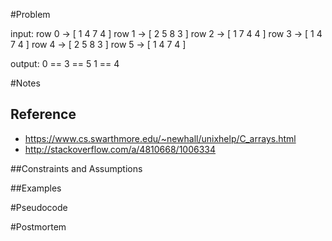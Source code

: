 #Problem

input:
row 0 -> [  1 4 7 4 ]
row 1 -> [  2 5 8 3 ]
row 2 -> [  1 7 4 4 ]
row 3 -> [  1 4 7 4 ]
row 4 -> [  2 5 8 3 ]
row 5 -> [  1 4 7 4 ]

output:
0 == 3 == 5
1 == 4

#Notes

## Reference
* https://www.cs.swarthmore.edu/~newhall/unixhelp/C_arrays.html
* http://stackoverflow.com/a/4810668/1006334

##Constraints and Assumptions

##Examples

#Pseudocode

#Postmortem


